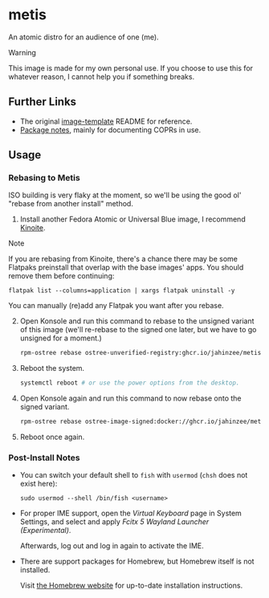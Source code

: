 # metis

An atomic distro for an audience of one (me).

> [!WARNING]
> This image is made for my own personal use. If you choose to use this for
> whatever reason, I cannot help you if something breaks.

## Further Links

- The original [image-template](/docs/old-readme.md) README for reference.
- [Package notes](/docs/package-notes.md), mainly for documenting COPRs in use.

## Usage

### Rebasing to Metis

ISO building is very flaky at the moment, so we'll be using the good ol'
"rebase from another install" method.

1. Install another Fedora Atomic or Universal Blue image, I recommend
   [Kinoite](https://fedoraproject.org/atomic-desktops/kinoite/).


> [!NOTE]
> If you are rebasing from Kinoite, there's a chance there may be some Flatpaks
> preinstall that overlap with the base images' apps. You should remove them
> before continuing:
> 
> ```
> flatpak list --columns=application | xargs flatpak uninstall -y
> ```
> 
> You can manually (re)add any Flatpak you want after you rebase.

2. Open Konsole and run this command to rebase to the unsigned variant of this
   image (we'll re-rebase to the signed one later, but we have to go unsigned
   for a moment.)

   ```sh
   rpm-ostree rebase ostree-unverified-registry:ghcr.io/jahinzee/metis
   ```

3. Reboot the system.

   ```sh
   systemctl reboot # or use the power options from the desktop.
   ```

4. Open Konsole again and run this command to now rebase onto the signed
   variant.

   ```sh
   rpm-ostree rebase ostree-image-signed:docker://ghcr.io/jahinzee/metis
   ```

5. Reboot once again.

### Post-Install Notes

- You can switch your default shell to `fish` with `usermod` (`chsh` does not
  exist here):

  ```
  sudo usermod --shell /bin/fish <username>
  ```

- For proper IME support, open the *Virtual Keyboard* page in System Settings,
  and select and apply *Fcitx 5 Wayland Launcher (Experimental)*.
  
  Afterwards, log out and log in again to activate the IME.

- There are support packages for Homebrew, but Homebrew itself is not
  installed.

  Visit [the Homebrew website](https://brew.sh/) for up-to-date installation
  instructions.